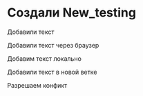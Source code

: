 ﻿# Создали New_testing

Добавили текст

Добавили текст через браузер

Добавим текст локально

Добавили текст в новой ветке

Разрешаем конфикт
